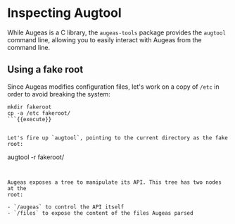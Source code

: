 # Inspecting Augtool

While Augeas is a C library, the `augeas-tools` package provides the `augtool`
command line, allowing you to easily interact with Augeas from the command
line.


## Using a fake root


Since Augeas modifies configuration files, let's work on a copy of `/etc` in
order to avoid breaking the system:


```
mkdir fakeroot
cp -a /etc fakeroot/
```{{execute}}


Let's fire up `augtool`, pointing to the current directory as the fake root:

```
augtool -r fakeroot/
```{{execute}}


Augeas exposes a tree to manipulate its API. This tree has two nodes at the
root:

- `/augeas` to control the API itself
- `/files` to expose the content of the files Augeas parsed

